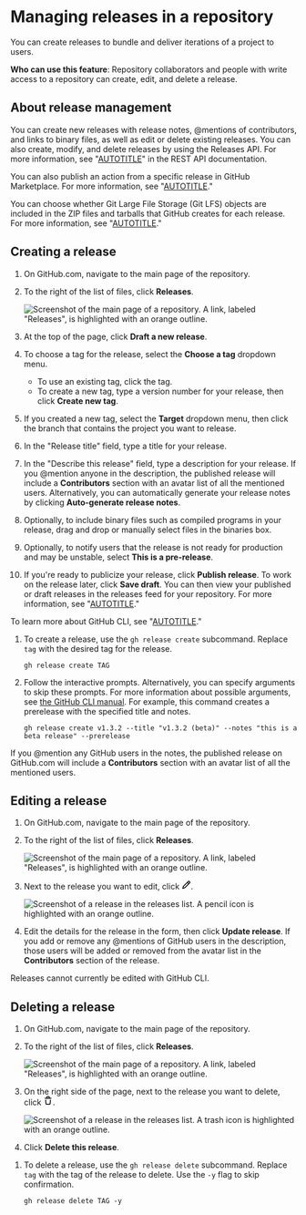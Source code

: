 # Managing releases in a repository

You can create releases to bundle and deliver iterations of a project to users.

**Who can use this feature**: Repository collaborators and people with write access to a repository can create, edit, and delete a release.
## About release management

You can create new releases with release notes, @mentions of contributors, and links to binary files, as well as edit or delete existing releases. You can also create, modify, and delete releases by using the Releases API. For more information, see "[AUTOTITLE](/rest/releases/releases)" in the REST API documentation.

You can also publish an action from a specific release in GitHub Marketplace. For more information, see "[AUTOTITLE](/actions/creating-actions/publishing-actions-in-github-marketplace)."

You can choose whether Git Large File Storage (Git LFS) objects are included in the ZIP files and tarballs that GitHub creates for each release. For more information, see "[AUTOTITLE](/repositories/managing-your-repositorys-settings-and-features/managing-repository-settings/managing-git-lfs-objects-in-archives-of-your-repository)."

## Creating a release

<div class="ghd-tool webui">

1. On GitHub.com, navigate to the main page of the repository.
1. To the right of the list of files, click **Releases**.

   ![Screenshot of the main page of a repository. A link, labeled "Releases", is highlighted with an orange outline.](/assets/images/help/releases/release-link.png)
1. At the top of the page, click **Draft a new release**.
1. To choose a tag for the release, select the **Choose a tag** dropdown menu.
   - To use an existing tag, click the tag.
   - To create a new tag, type a version number for your release, then click **Create new tag**.
1. If you created a new tag, select the **Target** dropdown menu, then click the branch that contains the project you want to release.

1. In the "Release title" field, type a title for your release.
1. In the "Describe this release" field, type a description for your release.
   If you @mention anyone in the description, the published release will include a **Contributors** section with an avatar list of all the mentioned users.
    Alternatively, you can automatically generate your release notes by clicking **Auto-generate release notes**.
1. Optionally, to include binary files such as compiled programs in your release, drag and drop or manually select files in the binaries box.
1. Optionally, to notify users that the release is not ready for production and may be unstable, select **This is a pre-release**.
1. If you're ready to publicize your release, click **Publish release**. To work on the release later, click **Save draft**.
   You can then view your published or draft releases in the releases feed for your repository. For more information, see "[AUTOTITLE](/repositories/releasing-projects-on-github/viewing-your-repositorys-releases-and-tags)."

</div>

<div class="ghd-tool cli">

<div class="ghd-spotlight ghd-spotlight-note border rounded-1 my-3 p-3 f5 color-border-accent-emphasis color-bg-accent">

To learn more about GitHub CLI, see "[AUTOTITLE](/github-cli/github-cli/about-github-cli)."

</div>

1. To create a release, use the `gh release create` subcommand. Replace `tag` with the desired tag for the release.

   ```shell
   gh release create TAG
   ```

1. Follow the interactive prompts. Alternatively, you can specify arguments to skip these prompts. For more information about possible arguments, see [the GitHub CLI manual](https://cli.github.com/manual/gh_release_create). For example, this command creates a prerelease with the specified title and notes.

   ```shell
   gh release create v1.3.2 --title "v1.3.2 (beta)" --notes "this is a beta release" --prerelease
   ```

If you @mention any GitHub users in the notes, the published release on GitHub.com will include a **Contributors** section with an avatar list of all the mentioned users.

</div>

## Editing a release

<div class="ghd-tool webui">

1. On GitHub.com, navigate to the main page of the repository.
1. To the right of the list of files, click **Releases**.

   ![Screenshot of the main page of a repository. A link, labeled "Releases", is highlighted with an orange outline.](/assets/images/help/releases/release-link.png)
1. Next to the release you want to edit, click <svg version="1.1" width="16" height="16" viewBox="0 0 16 16" class="octicon octicon-pencil" aria-label="Edit" role="img"><path d="M11.013 1.427a1.75 1.75 0 0 1 2.474 0l1.086 1.086a1.75 1.75 0 0 1 0 2.474l-8.61 8.61c-.21.21-.47.364-.756.445l-3.251.93a.75.75 0 0 1-.927-.928l.929-3.25c.081-.286.235-.547.445-.758l8.61-8.61Zm.176 4.823L9.75 4.81l-6.286 6.287a.253.253 0 0 0-.064.108l-.558 1.953 1.953-.558a.253.253 0 0 0 .108-.064Zm1.238-3.763a.25.25 0 0 0-.354 0L10.811 3.75l1.439 1.44 1.263-1.263a.25.25 0 0 0 0-.354Z"></path></svg>.

   ![Screenshot of a release in the releases list. A pencil icon is highlighted with an orange outline.](/assets/images/help/releases/edit-release-pencil.png)
1. Edit the details for the release in the form, then click **Update release**. If you add or remove any @mentions of GitHub users in the description, those users will be added or removed from the avatar list in the **Contributors** section of the release.

</div>

<div class="ghd-tool cli">

Releases cannot currently be edited with GitHub CLI.

</div>

## Deleting a release

<div class="ghd-tool webui">

1. On GitHub.com, navigate to the main page of the repository.
1. To the right of the list of files, click **Releases**.

   ![Screenshot of the main page of a repository. A link, labeled "Releases", is highlighted with an orange outline.](/assets/images/help/releases/release-link.png)
1. On the right side of the page, next to the release you want to delete, click <svg version="1.1" width="16" height="16" viewBox="0 0 16 16" class="octicon octicon-trash" aria-label="Delete" role="img"><path d="M11 1.75V3h2.25a.75.75 0 0 1 0 1.5H2.75a.75.75 0 0 1 0-1.5H5V1.75C5 .784 5.784 0 6.75 0h2.5C10.216 0 11 .784 11 1.75ZM4.496 6.675l.66 6.6a.25.25 0 0 0 .249.225h5.19a.25.25 0 0 0 .249-.225l.66-6.6a.75.75 0 0 1 1.492.149l-.66 6.6A1.748 1.748 0 0 1 10.595 15h-5.19a1.75 1.75 0 0 1-1.741-1.575l-.66-6.6a.75.75 0 1 1 1.492-.15ZM6.5 1.75V3h3V1.75a.25.25 0 0 0-.25-.25h-2.5a.25.25 0 0 0-.25.25Z"></path></svg>.

   ![Screenshot of a release in the releases list. A trash icon is highlighted with an orange outline.](/assets/images/help/releases/delete-release-trash.png)
1. Click **Delete this release**.

</div>

<div class="ghd-tool cli">

1. To delete a release, use the `gh release delete` subcommand. Replace `tag` with the tag of the release to delete. Use the `-y` flag to skip confirmation.

   ```shell
   gh release delete TAG -y
   ```

</div>
